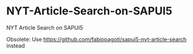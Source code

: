 NYT-Article-Search-on-SAPUI5
============================

NYT Article Search on SAPUI5

Obsolete: Use https://github.com/fabiopagoti/sapui5-nyt-article-search instead
